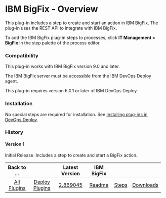 
# IBM BigFix - Overview

This plug-in includes a step to create and start an action in IBM BigFix. The plug-in uses the REST API to integrate with IBM BigFix.

To add the IBM BigFix plug-in steps to processes, click **IT Management > BigFix** in the step palette of the process editor.

### Compatibility

This plug-in works with IBM BigFix version 9.0 and later.

The IBM BigFix server must be accessible from the IBM DevOps Deploy agent.

This plug-in requires version 6.0.1 or later of IBM DevOps Deploy.

### Installation

No special steps are required for installation. See [Installing plug-ins in DevOps Deploy](https://community.ibm.com/community/user/wasdevops/blogs/laurel-dickson-bull1/2022/06/13/install-plugins "Installing plug-ins in DevOps Deploy").

### History

#### Version 1

Initial Release. Includes a step to create and start a BigFix action.


|Back to ...||Latest Version|IBM BigFix |||
| :---: | :---: | :---: | :---: | :---: | :---: |
|[All Plugins](../../index.md)|[Deploy Plugins](../README.md)|[2.869045](https://raw.githubusercontent.com/UrbanCode/IBM-UCD-PLUGINS/main/files/bigfix/bigfix-2.869045.zip)|[Readme](README.md)|[Steps](steps.md)|[Downloads](downloads.md)|
